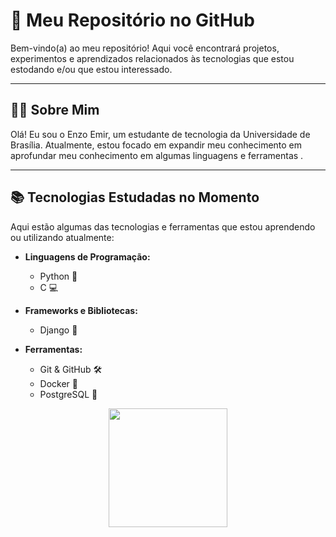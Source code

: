 # 🌟 Meu Repositório no GitHub

Bem-vindo(a) ao meu repositório! Aqui você encontrará projetos, experimentos e aprendizados relacionados às tecnologias que estou estodando e/ou que estou interessado.

---

## 🧑‍💻 Sobre Mim

Olá! Eu sou o Enzo Emir, um estudante de tecnologia da Universidade de Brasília. Atualmente, estou focado em expandir meu conhecimento em aprofundar meu conhecimento em algumas linguagens e ferramentas .

---

## 📚 Tecnologias Estudadas no Momento

Aqui estão algumas das tecnologias e ferramentas que estou aprendendo ou utilizando atualmente:

- **Linguagens de Programação:**
  - Python 🐍
  - C 💻

- **Frameworks e Bibliotecas:**
  - Django 🌱

- **Ferramentas:**
  - Git & GitHub 🛠️
  - Docker 🐳
  - PostgreSQL 🐘

<div align="center" style="display: flex; flex-direction: row; flex-wrap: wrap; align-items: center; justify-content: center;">
  <img height="190em" src="https://github-readme-stats.vercel.app/api?username=EnzoEmir&show_icons=true&theme=dark" />
</div>
